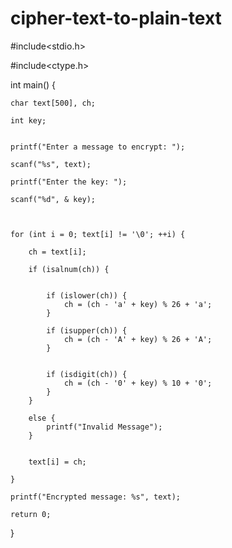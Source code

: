 # cipher-text-to-plain-text
#include<stdio.h>

#include<ctype.h>

int main() {

    char text[500], ch;

    int key;

    
    printf("Enter a message to encrypt: ");

    scanf("%s", text);

    printf("Enter the key: ");

    scanf("%d", & key);

  

    for (int i = 0; text[i] != '\0'; ++i) {

        ch = text[i];
       
        if (isalnum(ch)) {

            
            if (islower(ch)) {
                ch = (ch - 'a' + key) % 26 + 'a';
            }
            
            if (isupper(ch)) {
                ch = (ch - 'A' + key) % 26 + 'A';
            }

            
            if (isdigit(ch)) {
                ch = (ch - '0' + key) % 10 + '0';
            }
        }
        
        else {
            printf("Invalid Message");
        }

        
        text[i] = ch;

    }

    printf("Encrypted message: %s", text);

    return 0;
}

